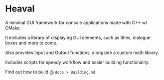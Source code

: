 # Heaval

A minimal GUI framework for console applications made with C++ w/ CMake.

It includes a library of displaying GUI elements, such as titles,
dialogue boxes and more to come.

Also provides Input and Output functions, alongside a custom math library.

Includes scripts for speedy workflow and easier building functionality.

Find out how to build @ ``docs > Building.md``
